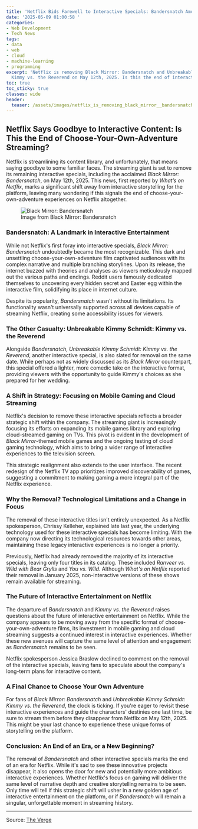```yaml
---
title: 'Netflix Bids Farewell to Interactive Specials: Bandersnatch Among Those Departing'
date: '2025-05-09 01:00:58 '
categories:
- Web Development
- Tech News
tags:
- data
- web
- cloud
- machine-learning
- programming
excerpt: 'Netflix is removing Black Mirror: Bandersnatch and Unbreakable Kimmy Schmidt:
  Kimmy vs. the Reverend on May 12th, 2025. Is this the end of interactive content?'
toc: true
toc_sticky: true
classes: wide
header:
  teaser: /assets/images/netflix_is_removing_black_mirror__bandersnatch_20250509010058.webp
---
```


## Netflix Says Goodbye to Interactive Content: Is This the End of Choose-Your-Own-Adventure Streaming?

Netflix is streamlining its content library, and unfortunately, that means saying goodbye to some familiar faces. The streaming giant is set to remove its remaining interactive specials, including the acclaimed *Black Mirror: Bandersnatch*, on May 12th, 2025. This news, first reported by *What’s on Netflix*, marks a significant shift away from interactive storytelling for the platform, leaving many wondering if this signals the end of choose-your-own-adventure experiences on Netflix altogether.

<figure>

<img alt="Black Mirror: Bandersnatch" src="https://platform.theverge.com/wp-content/uploads/sites/2/2025/05/NEW_BlackMirror_S5_Bandersnatch_00300.jpg.webp?quality=90&#038;strip=all&#038;crop=0,0,100,100" />
	<figcaption>Image from Black Mirror: Bandersnatch</figcaption>
</figure>

### Bandersnatch: A Landmark in Interactive Entertainment

While not Netflix's first foray into interactive specials, *Black Mirror: Bandersnatch* undoubtedly became the most recognizable. This dark and unsettling choose-your-own-adventure film captivated audiences with its complex narrative and multiple branching storylines. Upon its release, the internet buzzed with theories and analyses as viewers meticulously mapped out the various paths and endings. Reddit users famously dedicated themselves to uncovering every hidden secret and Easter egg within the interactive film, solidifying its place in internet culture.

Despite its popularity, *Bandersnatch* wasn't without its limitations. Its functionality wasn't universally supported across all devices capable of streaming Netflix, creating some accessibility issues for viewers.

### The Other Casualty: Unbreakable Kimmy Schmidt: Kimmy vs. the Reverend

Alongside *Bandersnatch*, *Unbreakable Kimmy Schmidt: Kimmy vs. the Reverend*, another interactive special, is also slated for removal on the same date. While perhaps not as widely discussed as its *Black Mirror* counterpart, this special offered a lighter, more comedic take on the interactive format, providing viewers with the opportunity to guide Kimmy's choices as she prepared for her wedding.

### A Shift in Strategy: Focusing on Mobile Gaming and Cloud Streaming

Netflix's decision to remove these interactive specials reflects a broader strategic shift within the company. The streaming giant is increasingly focusing its efforts on expanding its mobile games library and exploring cloud-streamed gaming on TVs. This pivot is evident in the development of *Black Mirror*-themed mobile games and the ongoing testing of cloud gaming technology, which aims to bring a wider range of interactive experiences to the television screen.

This strategic realignment also extends to the user interface. The recent redesign of the Netflix TV app prioritizes improved discoverability of games, suggesting a commitment to making gaming a more integral part of the Netflix experience.

### Why the Removal? Technological Limitations and a Change in Focus

The removal of these interactive titles isn't entirely unexpected. As a Netflix spokesperson, Chrissy Kelleher, explained late last year, the underlying technology used for these interactive specials has become limiting. With the company now directing its technological resources towards other areas, maintaining these legacy interactive experiences is no longer a priority.

Previously, Netflix had already removed the majority of its interactive specials, leaving only four titles in its catalog. These included *Ranveer vs. Wild with Bear Grylls* and *You vs. Wild*. Although *What's on Netflix* reported their removal in January 2025, non-interactive versions of these shows remain available for streaming.

### The Future of Interactive Entertainment on Netflix

The departure of *Bandersnatch* and *Kimmy vs. the Reverend* raises questions about the future of interactive entertainment on Netflix. While the company appears to be moving away from the specific format of choose-your-own-adventure films, its investment in mobile gaming and cloud streaming suggests a continued interest in interactive experiences. Whether these new avenues will capture the same level of attention and engagement as *Bandersnatch* remains to be seen.

Netflix spokesperson Jessica Braslow declined to comment on the removal of the interactive specials, leaving fans to speculate about the company's long-term plans for interactive content.

### A Final Chance to Choose Your Own Adventure

For fans of *Black Mirror: Bandersnatch* and *Unbreakable Kimmy Schmidt: Kimmy vs. the Reverend*, the clock is ticking. If you're eager to revisit these interactive experiences and guide the characters' destinies one last time, be sure to stream them before they disappear from Netflix on May 12th, 2025. This might be your last chance to experience these unique forms of storytelling on the platform.

### Conclusion: An End of an Era, or a New Beginning?

The removal of *Bandersnatch* and other interactive specials marks the end of an era for Netflix. While it's sad to see these innovative projects disappear, it also opens the door for new and potentially more ambitious interactive experiences. Whether Netflix's focus on gaming will deliver the same level of narrative depth and creative storytelling remains to be seen. Only time will tell if this strategic shift will usher in a new golden age of interactive entertainment on the platform, or if *Bandersnatch* will remain a singular, unforgettable moment in streaming history.

---

Source: [The Verge](https://www.theverge.com/news/663933/netflix-black-mirror-bandersnatch-kimmy-schmidt-removal)